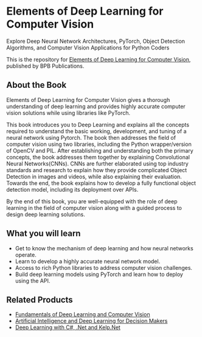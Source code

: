 # Elements of Deep Learning for Computer Vision

Explore Deep Neural Network Architectures, PyTorch, Object Detection Algorithms, and Computer Vision Applications for Python Coders

This is the repository for [Elements of Deep Learning for Computer Vision](https://in.bpbonline.com/products/elements-of-deep-learning-for-computer-vision?_pos=1&_sid=f0c4fd485&_ss=r), published by BPB Publications.

## About the Book
Elements of Deep Learning for Computer Vision gives a thorough understanding of deep learning and provides highly accurate computer vision solutions while using libraries like PyTorch.

This book introduces you to Deep Learning and explains all the concepts required to understand the basic working, development, and tuning of a neural network using Pytorch. The book then addresses the field of computer vision using two libraries, including the Python wrapper/version of OpenCV and PIL. After establishing and understanding both the primary concepts, the book addresses them together by explaining Convolutional Neural Networks(CNNs). CNNs are further elaborated using top industry standards and research to explain how they provide complicated Object Detection in images and videos, while also explaining their evaluation. Towards the end,  the book explains how to develop a fully functional object detection model, including its deployment over APIs.

By the end of this book, you are well-equipped with the role of deep learning in the field of computer vision along with a guided process to design deep learning solutions.

## What you will learn
* Get to know the mechanism of deep learning and how neural networks operate.
* Learn to develop a highly accurate neural network model. 
* Access to rich Python libraries to address computer vision challenges. 
* Build deep learning models using PyTorch and learn how to deploy using the API.

## Related Products
* [Fundamentals of Deep Learning and Computer Vision](https://in.bpbonline.com/products/deep-learning-and-computer-vision-book-ebook?_pos=2&_sid=f210fcdda&_ss=r)
* [Artificial Intelligence and Deep Learning for Decision Makers](https://in.bpbonline.com/products/artificial-intelligence-and-deep-learning-methods-book-ebook?_pos=3&_sid=f210fcdda&_ss=r)
* [Deep Learning with C#, .Net and Kelp.Net](https://in.bpbonline.com/products/deep-learning-with-c-net-and-kelp-net-book-ebook-online?_pos=3&_sid=6fc96198f&_ss=r)


